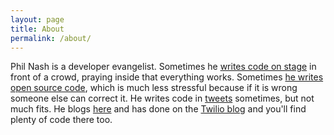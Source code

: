 ```yaml
---
layout: page
title: About
permalink: /about/
---
```


Phil Nash is a developer evangelist. Sometimes he
[writes code on stage](http://lanyrd.com/profile/philnash/) in front of a crowd,
praying inside that everything works. Sometimes
[he writes open source code](https://github.com/philnash/), which is much less
stressful because if it is wrong someone else can correct it. He writes code in
[tweets](https://twitter.com/philnash) sometimes, but not much fits. He blogs
[here](/blog/) and has done on the
[Twilio blog](https://www.twilio.com/blog/author/phil) and you'll find plenty of
code there too.
